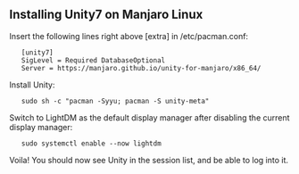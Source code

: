 
## Installing Unity7 on Manjaro Linux

Insert the following lines right above [extra] in /etc/pacman.conf:

```
   [unity7]
   SigLevel = Required DatabaseOptional
   Server = https://manjaro.github.io/unity-for-manjaro/x86_64/
```

Install Unity:

```
   sudo sh -c "pacman -Syyu; pacman -S unity-meta"
```

Switch to LightDM as the default display manager after disabling the current display manager:

```
   sudo systemctl enable --now lightdm
```

Voila! You should now see Unity in the session list, and be able to log into it.

